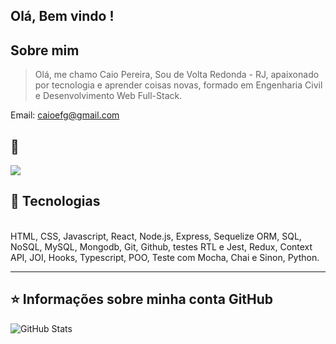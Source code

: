 ## Olá, Bem vindo !

## Sobre mim

>Olá, me chamo Caio Pereira, Sou de Volta Redonda - RJ, apaixonado por tecnologia e aprender coisas novas, formado em Engenharia Civil e Desenvolvimento Web Full-Stack. 

Email: caioefg@gmail.com

💬
----
<p align="left">
   <a href="https://www.linkedin.com/in/caiopantunes/" target="_blank"  alt="Linkedin">
  <img src="https://img.shields.io/badge/-Linkedin-0e76a8?style=flat-square&logo=Linkedin&logoColor=white&link=LINK-DO-SEU-LINKEDIN" /></a>
</p>

## 🚀 Tecnologias

<div style="display: inline-block"><br/>
 HTML, CSS, Javascript, React, Node.js, Express, Sequelize ORM, SQL, NoSQL, MySQL, Mongodb, Git, Github, testes RTL e Jest, Redux, Context API, JOI, Hooks, Typescript, POO, Teste com Mocha, Chai e Sinon, Python.
<div>

---
 
## ⭐ Informações sobre minha conta GitHub
![GitHub Stats](https://github-readme-stats.vercel.app/api?username=Caiopa&show_icons=true)
